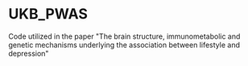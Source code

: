 # UKB_PWAS
Code utilized in the paper "The brain structure, immunometabolic and genetic mechanisms underlying the association between lifestyle and depression"
